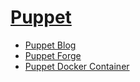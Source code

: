 # [Puppet](https://www.puppet.com/)

- [Puppet Blog](https://www.puppet.com/blog)
- [Puppet Forge](https://forge.puppet.com/)
- [Puppet Docker Container](https://hub.docker.com/r/voxpupuli/container-puppetserver)